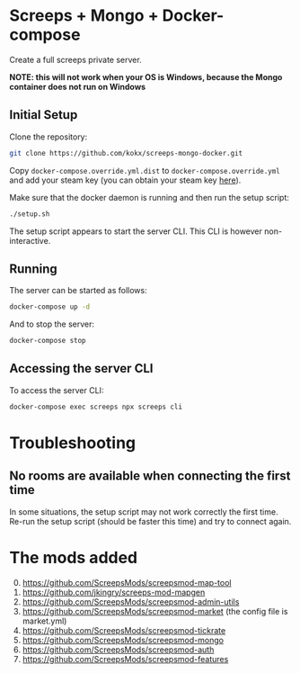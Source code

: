 Screeps + Mongo + Docker-compose
================================

Create a full screeps private server.

__NOTE: this will not work when your OS is Windows, because the Mongo container does not run on Windows__

Initial Setup
-------------

Clone the repository:

```sh
git clone https://github.com/kokx/screeps-mongo-docker.git
```

Copy `docker-compose.override.yml.dist` to `docker-compose.override.yml` and
add your steam key (you can obtain your steam key
[here](https://github.com/kokx/screeps-mongo-docker.git)).

Make sure that the docker daemon is running and then run the setup script:

```sh
./setup.sh
```

The setup script appears to start the server CLI. This CLI is however non-interactive.

Running
-------

The server can be started as follows:

```sh
docker-compose up -d
```

And to stop the server:

```sh
docker-compose stop
```

Accessing the server CLI
------------------------

To access the server CLI:

```sh
docker-compose exec screeps npx screeps cli
```

Troubleshooting
===============

No rooms are available when connecting the first time
-----------------------------------------------------

In some situations, the setup script may not work correctly the first time.
Re-run the setup script (should be faster this time) and try to connect again.

The mods added
===============

0. https://github.com/ScreepsMods/screepsmod-map-tool
1. https://github.com/jkingry/screeps-mod-mapgen
2. https://github.com/ScreepsMods/screepsmod-admin-utils
3. https://github.com/ScreepsMods/screepsmod-market (the config file is market.yml)
4. https://github.com/ScreepsMods/screepsmod-tickrate
5. https://github.com/ScreepsMods/screepsmod-mongo
6. https://github.com/ScreepsMods/screepsmod-auth
7. https://github.com/ScreepsMods/screepsmod-features
